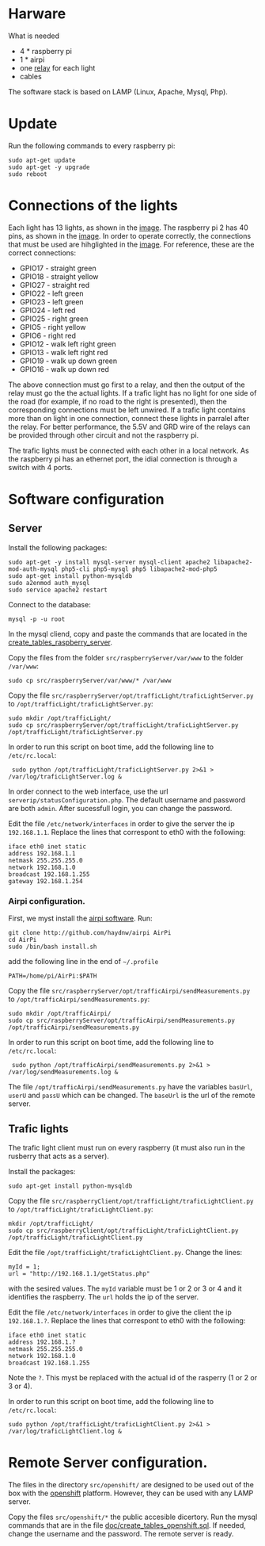 
# Harware

What is needed

* 4 * raspberry pi
* 1 * airpi
* one [relay](https://www.sparkfun.com/products/11042) for each light
* cables

The software stack is based on LAMP (Linux, Apache, Mysql, Php).

# Update

Run the following commands to every raspberry pi:

    sudo apt-get update
    sudo apt-get -y upgrade
    sudo reboot

# Connections of the lights

Each light has 13 lights, as shown in the [image](lights.png).
The raspberry pi 2 has 40 pins, as shown in the [image](http://www.open-electronics.org/wp-content/uploads/2014/12/Raspberry-Pi-GPIO-Layout-Worksheet.png).
In order to operate correctly, the connections that must be used are hihglighted in the [image](schematic.png).
For reference, these are the correct connections:

* GPIO17 - straight green
* GPIO18 - straight yellow
* GPIO27 - straight red
* GPIO22 - left green
* GPIO23 - left green
* GPIO24 - left red
* GPIO25 - right green
* GPIO5 - right yellow
* GPIO6 - right red
* GPIO12 - walk left right green
* GPIO13 - walk left right red
* GPIO19 - walk up down green
* GPIO16 - walk up down red

The above connection must go first to a relay, and then the output of the relay must go the the actual lights.
If a trafic light has no light for one side of the road (for example, if no road to the right is presented), then the corresponding connections must be left unwired.
If a trafic light contains more than on light in one connection, connect these lights in parralel after the relay.
For better performance, the 5.5V and GRD wire of the relays can be provided through other circuit and not the raspberry pi.

The trafic lights must be connected with each other in a local network.
As the raspberry pi has an ethernet port, the idial connection is through a switch with 4 ports.


# Software configuration

## Server

Install the following packages:

    sudo apt-get -y install mysql-server mysql-client apache2 libapache2-mod-auth-mysql php5-cli php5-mysql php5 libapache2-mod-php5
    sudo apt-get install python-mysqldb
    sudo a2enmod auth_mysql
    sudo service apache2 restart

Connect to the database:

    mysql -p -u root

In the mysql cliend, copy and paste the commands that are located in the [create_tables_raspberry_server](create_tables_raspberry_server).

Copy the files from the folder `src/raspberryServer/var/www` to the folder `/var/www`:

    sudo cp src/raspberryServer/var/www/* /var/www

Copy the file `src/raspberryServer/opt/trafficLight/traficLightServer.py` to `/opt/trafficLight/traficLightServer.py`:

    sudo mkdir /opt/trafficLight/
    sudo cp src/raspberryServer/opt/trafficLight/traficLightServer.py /opt/trafficLight/traficLightServer.py

In order to run this script on boot time, add the following line to `/etc/rc.local`:

     sudo python /opt/trafficLight/traficLightServer.py 2>&1 > /var/log/traficLightServer.log &

In order connect to the web interface, use the url `serverip/statusConfiguration.php`. The default username and password are both `admin`. After sucessfull login, you can change the password.

Edit the file `/etc/network/interfaces` in order to give the server the ip `192.168.1.1`. Replace the lines that correspont to eth0 with the following:

    iface eth0 inet static
    address 192.168.1.1
    netmask 255.255.255.0
    network 192.168.1.0
    broadcast 192.168.1.255
    gateway 192.168.1.254

### Airpi configuration.

First, we myst install the [airpi software](https://github.com/haydnw/AirPi). Run:

    git clone http://github.com/haydnw/airpi AirPi
    cd AirPi
    sudo /bin/bash install.sh

add the following line in the end of `~/.profile`

    PATH=/home/pi/AirPi:$PATH

Copy the file `src/raspberryServer/opt/trafficAirpi/sendMeasurements.py` to `/opt/trafficAirpi/sendMeasurements.py`:

    sudo mkdir /opt/trafficAirpi/
    sudo cp src/raspberryServer/opt/trafficAirpi/sendMeasurements.py /opt/trafficAirpi/sendMeasurements.py

In order to run this script on boot time, add the following line to `/etc/rc.local`:

     sudo python /opt/trafficAirpi/sendMeasurements.py 2>&1 > /var/log/sendMeasurements.log &

The file `/opt/trafficAirpi/sendMeasurements.py` have the variables `basUrl`, `userU` and `passU` which can be changed. The `baseUrl` is the url of the remote server.

## Trafic lights

The trafic light client must run on every raspberry (it must also run in the rusberry that acts as a server).

Install the packages:

    sudo apt-get install python-mysqldb

Copy the file `src/raspberryClient/opt/trafficLight/traficLightClient.py` to `/opt/trafficLight/traficLightClient.py`:

    mkdir /opt/trafficLight/
    sudo cp src/raspberryClient/opt/trafficLight/traficLightClient.py /opt/trafficLight/traficLightClient.py

Edit the file `/opt/trafficLight/traficLightClient.py`. Change the lines:

    myId = 1;
    url = "http://192.168.1.1/getStatus.php"

with the sesired values. The `myId` variable must be 1 or 2 or 3 or 4 and it identifies the raspberry.
The `url` holds the ip of the server.

Edit the file `/etc/network/interfaces` in order to give the client the ip `192.168.1.?`. Replace the lines that correspont to eth0 with the following:

    iface eth0 inet static
    address 192.168.1.?
    netmask 255.255.255.0
    network 192.168.1.0
    broadcast 192.168.1.255

Note the `?`. This myst be replaced with the actual id of the rasperry (1 or 2 or 3 or 4).
    
In order to run this script on boot time, add the following line to `/etc/rc.local`:

    sudo python /opt/trafficLight/traficLightClient.py 2>&1 > /var/log/traficLightClient.log &

# Remote Server configuration.

The files in the directory `src/openshift/` are designed to be used out of the box with the [openshift](https://www.openshift.com) platform. However, they can be used with any LAMP server.

Copy the files `src/openshift/*` the public accesible dicertory. Run the mysql commands that are in the file [doc/create_tables_openshift.sql](doc/create_tables_openshift.sql). If needed, change the username and the password. The remote server is ready.
